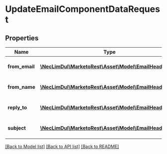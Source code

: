 # UpdateEmailComponentDataRequest

## Properties
Name | Type | Description | Notes
------------ | ------------- | ------------- | -------------
**from_email** | [**\NecLimDul\MarketoRest\Asset\Model\EmailHeaderField**](EmailHeaderField.md) | From-address of the Email | [optional] 
**from_name** | [**\NecLimDul\MarketoRest\Asset\Model\EmailHeaderField**](EmailHeaderField.md) | From-name of the Email | [optional] 
**reply_to** | [**\NecLimDul\MarketoRest\Asset\Model\EmailHeaderField**](EmailHeaderField.md) | Reply-To address of the Email | [optional] 
**subject** | [**\NecLimDul\MarketoRest\Asset\Model\EmailHeaderField**](EmailHeaderField.md) | Subject Line of the Email | [optional] 

[[Back to Model list]](../README.md#documentation-for-models) [[Back to API list]](../README.md#documentation-for-api-endpoints) [[Back to README]](../README.md)


